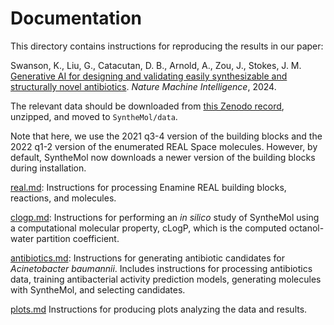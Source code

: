 # Documentation

This directory contains instructions for reproducing the results in our paper:

Swanson, K., Liu, G., Catacutan, D. B., Arnold, A., Zou, J., Stokes, J. M. [Generative AI for designing and validating easily synthesizable and structurally novel antibiotics](https://www.nature.com/articles/s42256-024-00809-7). _Nature Machine Intelligence_, 2024.

The relevant data should be downloaded from [this Zenodo record](https://zenodo.org/doi/10.5281/zenodo.10257838), unzipped, and moved to `SyntheMol/data`.

Note that here, we use the 2021 q3-4 version of the building blocks and the 2022 q1-2 version of the enumerated REAL Space molecules. However, by default, SyntheMol now downloads a newer version of the building blocks during installation.

[real.md](real.md): Instructions for processing Enamine REAL building blocks, reactions, and molecules.

[clogp.md](clogp.md): Instructions for performing an _in silico_ study of SyntheMol using a computational molecular property, cLogP, which is the computed octanol-water partition coefficient.

[antibiotics.md](antibiotics.md): Instructions for generating antibiotic candidates for _Acinetobacter baumannii_. Includes instructions for processing antibiotics data, training antibacterial activity prediction models, generating molecules with SyntheMol, and selecting candidates.

[plots.md](plots.md) Instructions for producing plots analyzing the data and results.
